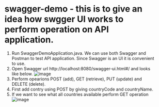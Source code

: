 # swagger-demo - this is to give an idea how swgger UI works to perform operation on API application.

1. Run SwaggerDemoApplication.java. We can use both Swagger and Postman to test API application. Since Swagger is an UI it is convenient to use.
2. Open Swagger url http://localhost:8080/swagger-ui.html#/ and looks like below.
![image](https://user-images.githubusercontent.com/73759012/98451125-f5163a00-2110-11eb-9d29-f5c5e9a1ac31.png)
3. Perform opearions POST (add), GET (retrieve), PUT (update) and DELETE (delete).
4. First add contry using POST by giving countryCode and countryName.
5. If we want to see what all countries available perform GET operation
![image](https://user-images.githubusercontent.com/73759012/98451185-68b84700-2111-11eb-81ba-7ec3293a743a.png)

